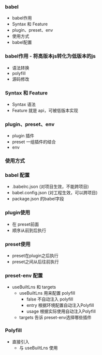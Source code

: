 ### babel
- babel作用
- Syntax 和 Feature  
- plugin、preset、env
- 使用方式
- babel配置
### babel作用 - 将高版本js转化为低版本的js
- 语法转换
- polyfill
- 源码修改

### Syntax 和 Feature
- Syntax 语法
- Feature 就是 api，可被低版本实现

### plugin、preset、env
- plugin 插件
- preset 一组插件的结合
- env 

### 使用方式


### babel 配置
- .babelrc.json (对项目生效，不能跨项目)
- babel.config.json (对工程生效，可以跨项目)
- package.json 的babel字段

### plugin使用
- 在 preset前面
- 顺序从前到后执行
### preset使用
- preset在plugin之后执行
- preset之间从后往前执行

### preset-env 配置
- useBuiltLns 和 targets
    - useBuiltLns 用来配置 polyfill
      - false 不自动注入 polyfill
      - entry 根据环境配置自动注入Polyfill
      - usage 根据实际使用自动注入Polyfill
    - targets 告诉 preset-env选择哪些插件

### Polyfill
- 直接引入
    - 与 useBuiltLns 使用